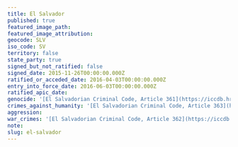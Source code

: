 ```yaml
---
title: El Salvador
published: true
featured_image_path:
featured_image_attribution:
geocode: SLV
iso_code: SV
territory: false
state_party: true
signed_but_not_ratified: false
signed_date: 2015-11-26T00:00:00.000Z
ratified_or_acceded_date: 2016-04-03T00:00:00.000Z
entry_into_force_date: 2016-06-03T00:00:00.000Z
ratified_apic_date:
genocide: '[El Salvadorian Criminal Code, Article 361](https://iccdb.hrlc.net/data/doc/577/)'
crimes_against_humanity: '[El Salvadorian Criminal Code, Article 363](https://iccdb.hrlc.net/data/doc/577/)'
aggression:
war_crimes: '[El Salvadorian Criminal Code, Article 362](https://iccdb.hrlc.net/data/doc/577/)'
note:
slug: el-salvador
---
```



